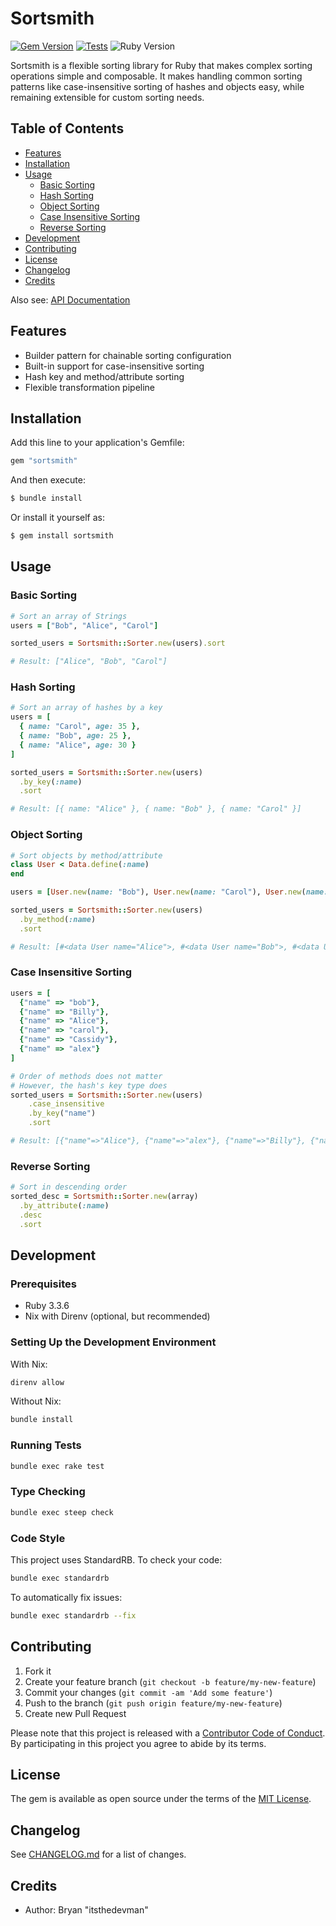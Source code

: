 # Sortsmith

[![Gem Version](https://badge.fury.io/rb/sortsmith.svg)](https://badge.fury.io/rb/sortsmith)
[![Tests](https://github.com/itsthedevman/sortsmith/actions/workflows/main.yml/badge.svg)](https://github.com/itsthedevman/sortsmith/actions/workflows/main.yml)
![Ruby Version](https://img.shields.io/badge/ruby-3.3.6-ruby)

Sortsmith is a flexible sorting library for Ruby that makes complex sorting operations simple and composable. It makes handling common sorting patterns like case-insensitive sorting of hashes and objects easy, while remaining extensible for custom sorting needs.

## Table of Contents
- [Features](#features)
- [Installation](#installation)
- [Usage](#usage)
  - [Basic Sorting](#basic-sorting)
  - [Hash Sorting](#hash-sorting)
  - [Object Sorting](#object-sorting)
  - [Case Insensitive Sorting](#case-insensitive-sorting)
  - [Reverse Sorting](#reverse-sorting)
- [Development](#development)
- [Contributing](#contributing)
- [License](#license)
- [Changelog](#changelog)
- [Credits](#credits)

Also see: [API Documentation](https://itsthedevman.com/docs/sortsmith)

## Features

- Builder pattern for chainable sorting configuration
- Built-in support for case-insensitive sorting
- Hash key and method/attribute sorting
- Flexible transformation pipeline

## Installation

Add this line to your application's Gemfile:

```ruby
gem "sortsmith"
```

And then execute:

```bash
$ bundle install
```

Or install it yourself as:

```bash
$ gem install sortsmith
```

## Usage

### Basic Sorting

```ruby
# Sort an array of Strings
users = ["Bob", "Alice", "Carol"]

sorted_users = Sortsmith::Sorter.new(users).sort

# Result: ["Alice", "Bob", "Carol"]
```

### Hash Sorting

```ruby
# Sort an array of hashes by a key
users = [
  { name: "Carol", age: 35 },
  { name: "Bob", age: 25 },
  { name: "Alice", age: 30 }
]

sorted_users = Sortsmith::Sorter.new(users)
  .by_key(:name)
  .sort

# Result: [{ name: "Alice" }, { name: "Bob" }, { name: "Carol" }]
```

### Object Sorting

```ruby
# Sort objects by method/attribute
class User < Data.define(:name)
end

users = [User.new(name: "Bob"), User.new(name: "Carol"), User.new(name: "Alice")]

sorted_users = Sortsmith::Sorter.new(users)
  .by_method(:name)
  .sort

# Result: [#<data User name="Alice">, #<data User name="Bob">, #<data User name="Carol">]
```

### Case Insensitive Sorting

```ruby
users = [
  {"name" => "bob"},
  {"name" => "Billy"},
  {"name" => "Alice"},
  {"name" => "carol"},
  {"name" => "Cassidy"},
  {"name" => "alex"}
]

# Order of methods does not matter
# However, the hash's key type does
sorted_users = Sortsmith::Sorter.new(users)
    .case_insensitive
    .by_key("name")
    .sort

# Result: [{"name"=>"Alice"}, {"name"=>"alex"}, {"name"=>"Billy"}, {"name"=>"bob"}, {"name"=>"Cassidy"}, {"name"=>"carol"}]
```

### Reverse Sorting

```ruby
# Sort in descending order
sorted_desc = Sortsmith::Sorter.new(array)
  .by_attribute(:name)
  .desc
  .sort
```

## Development

### Prerequisites

- Ruby 3.3.6
- Nix with Direnv (optional, but recommended)

### Setting Up the Development Environment

With Nix:
```bash
direnv allow
```

Without Nix:
```bash
bundle install
```

### Running Tests

```bash
bundle exec rake test
```

### Type Checking

```bash
bundle exec steep check
```

### Code Style

This project uses StandardRB. To check your code:

```bash
bundle exec standardrb
```

To automatically fix issues:

```bash
bundle exec standardrb --fix
```

## Contributing

1. Fork it
2. Create your feature branch (`git checkout -b feature/my-new-feature`)
3. Commit your changes (`git commit -am 'Add some feature'`)
4. Push to the branch (`git push origin feature/my-new-feature`)
5. Create new Pull Request

Please note that this project is released with a [Contributor Code of Conduct](CODE_OF_CONDUCT.md). By participating in this project you agree to abide by its terms.

## License

The gem is available as open source under the terms of the [MIT License](LICENSE.md).

## Changelog

See [CHANGELOG.md](CHANGELOG.md) for a list of changes.

## Credits

- Author: Bryan "itsthedevman"
